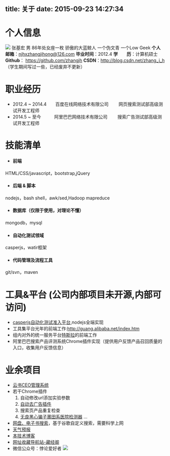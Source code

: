 title: 关于
date: 2015-09-23 14:27:34
---
# 个人信息
![](http://www.5941740.cn/images/default_avatar.jpg)
张基宏 男 86年处女座一枚 骄傲的大蓝鲸人
一个伪文青 一个Low Geek
**个人邮箱**：<a href="mailto:njhxzhangjihong@126.com" target="_self">njhxzhangjihong@126.com</a>
**毕业时间**：2012.4
**学　　历**：计算机硕士
**Github**： https://github.com/zhangjh
**CSDN**：http://blog.csdn.net/zhang_j_h （学生期间写过一些，已经废弃不更新）

# 职业经历
- 2012.4 ~ 2014.4　　百度在线网络技术有限公司 　　网页搜索测试部高级测试开发工程师
- 2014.5 ~ 至今　　　阿里巴巴网络技术有限公司 　　搜索广告测试部高级测试开发工程师

# 技能清单
- #### 前端
HTML/CSS/javascript，bootstrap,jQuery

- #### 后端 & 脚本
nodejs，bash shell，awk/sed,Hadoop mapreduce

- #### 数据库（仅限于使用，对理论不懂）
mongodb，mysql

- #### 自动化测试领域
casperjs，watir框架

- #### 代码管理及流程工具
git/svn，maven

# 工具&平台 (公司内部项目未开源,内部可访问)
- [casperjs自动化测试准入平台](http://tab.alibaba.net),nodejs全端实现
- 工具集平台光年的前端工作:http://guang.alibaba.net/index.htm
- 组内对外的统一服务平台[特斯拉](http://tesla.alibaba.net)的前端工作
- 阿里巴巴搜索产品评测系统Chrome插件实现（提供用户反馈产品召回质量的入口，收集用户反馈信息）

# 业余项目
- [云书CEO管理系统](http://ceo.qess.me/cloudBook/index.html)
- 若干Chrome插件
	1. 自动修改url添加实验参数
    2. [自动去广告插件](https://github.com/zhangjh/chromeExt/tree/master/%E5%8E%BB%E5%B9%BF%E5%91%8A)
	3. 搜索页产品重复检查
	4. [无良黑心骗子莆田系医院检测器](https://github.com/zhangjh/chromeExt/tree/master/%E8%8E%86%E7%94%B0%E7%B3%BB%E5%8C%BB%E9%99%A2%E6%A3%80%E6%B5%8B%E5%99%A8)
	...
- [网盘、电子书搜索](http://5941740.cn/search)，基于谷歌自定义搜索，需要科学上网
- [天气预报](http://www.5941740.cn/local-weather/index.html)
- [本技术博客](http://5941740.cn)
- [网址收藏导航站-藏经阁](http://favlink.me)
- 微信公众号：悖论爱好者
![](http://ww3.sinaimg.cn/mw690/62d95157gw1f3x0w08t3qj20760763yz.jpg)

